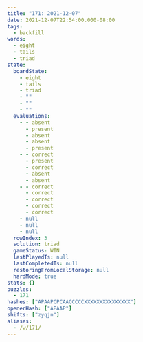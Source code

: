 ```yaml
---
title: "171: 2021-12-07"
date: 2021-12-07T22:54:00.000-08:00
tags:
  - backfill
words:
  - eight
  - tails
  - triad
state:
  boardState:
    - eight
    - tails
    - triad
    - ""
    - ""
    - ""
  evaluations:
    - - absent
      - present
      - absent
      - absent
      - present
    - - correct
      - present
      - correct
      - absent
      - absent
    - - correct
      - correct
      - correct
      - correct
      - correct
    - null
    - null
    - null
  rowIndex: 3
  solution: triad
  gameStatus: WIN
  lastPlayedTs: null
  lastCompletedTs: null
  restoringFromLocalStorage: null
  hardMode: true
stats: {}
puzzles:
  - 171
hashes: ["APAAPCPCAACCCCCXXXXXXXXXXXXXXX"]
openerHash: ["APAAP"]
shifts: ["zyqjn"]
aliases:
  - /w/171/
---
```

<!-- more -->
